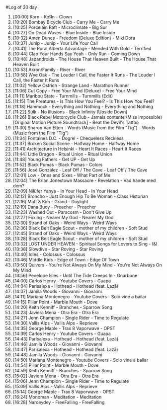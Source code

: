 #Log of 20 day

1. [00:00] Korn - KoЯn - Clown
1. [10:20] Bombay Bicycle Club - Carry Me - Carry Me
1. [10:25] Porcelain Raft - Microclimate - Big Sur
1. [10:27] On Dead Waves - Blue Inside - Blue Inside
1. [10:32] Amen Dunes - Freedom (Deluxe Edition) - Miki Dora
1. [10:37] Junip - Junip - Your Life Your Call
1. [10:41] The Rural Alberta Advantage - Mended With Gold - Terrified
1. [10:44] Clap Your Hands Say Yeah - Only Run - Coming Down
1. [10:48] Japandroids - The House That Heaven Built - The House That Heaven Built
1. [10:53] Akron/Family - River - River
1. [10:58] Wye Oak - The Louder I Call, the Faster It Runs - The Louder I Call, the Faster It Runs
1. [11:02] Yellow Ostrich - Strange Land - Marathon Runner
1. [11:06] Cut Copy - Free Your Mind (Deluxe) - Free Your Mind
1. [11:11] Maribou State - Turnmills - Turnmills (Edit)
1. [11:15] The Preatures - Is This How You Feel? - Is This How You Feel?
1. [11:18] Hammock - Everything and Nothing - Everything and Nothing
1. [11:22] Sulk - No Illusions - Black Infinity (Upside Down)
1. [11:26] Black Rebel Motorcycle Club - Jamais contente (Miss Impossible) [Original Motion Picture Soundtrack] - Beat the Devil's Tattoo
1. [11:30] Sharon Van Etten - Words (Music from the Film "Tig") - Words (Music from the Film "Tig")
1. [11:34] Fontaines D.C. - Dogrel - Chequeless Reckless
1. [11:37] Broken Social Scene - Halfway Home - Halfway Home
1. [11:41] Architecture in Helsinki - Heart It Races - Heart It Races
1. [11:44] Little Dragon - Ritual Union - Ritual Union
1. [11:48] Young Fathers - Get UP - Get Up
1. [11:52] Black Pumas - Black Pumas - Colors
1. [11:56] José González - Leaf Off / The Cave - Leaf Off / The Cave
1. [12:01] Low - Ones and Sixes - What Part of Me
1. [12:04] The Brian Jonestown Massacre - Revelation - Vad hände med dem?
1. [12:09] Nilüfer Yanya - In Your Head - In Your Head
1. [12:12] Broncho - Just Enough Hip To Be Woman - Class Historian
1. [12:16] Matt & Kim - Grand - Daylight
1. [12:19] Dana Buoy - Preacher - Preacher
1. [12:23] Washed Out - Paracosm - Don't Give Up
1. [12:27] Foxing - Nearer My God - Nearer My God
1. [12:30] Strand of Oaks - Weird Ways - Weird Ways
1. [12:36] Black Belt Eagle Scout - mother of my children - Soft Stud
1. [12:45] Strand of Oaks - Weird Ways - Weird Ways
1. [13:28] Black Belt Eagle Scout - mother of my children - Soft Stud
1. [13:32] LOST UNDER HEAVEN - Spiritual Songs for Lovers to Sing - I&I
1. [13:38] Slowdive - Star Roving - Star Roving
1. [13:40] Idles - Colossus - Colossus
1. [13:46] Middle Kids - Edge of Town - Edge Of Town
1. [13:50] Quivers - You're Not Always On My Mind - You're Not Always On My Mind
1. [13:56] Penelope Isles - Until The Tide Creeps In - Gnarbone
1. [14:00] Carlos Henry - Youtube Covers - Guapa
1. [14:04] Parisalexa - Hothead - Hothead (feat. Lazā)
1. [14:07] Jamila Woods - Giovanni - Giovanni
1. [14:11] Mariana Montenegro - Youtube Covers - Solo vine a bailar
1. [14:15] Pillar Point - Marble Mouth - Dove
1. [14:20] Keith Kenniff - Branches - Sparrow Song
1. [14:23] Javiera Mena - Otra Era - Otra Era
1. [14:27] Jenn Champion - Single Rider - Time to Regulate
1. [14:30] Vallis Alps - Vallis Alps - Reprieve
1. [14:35] George Maple - Trax 8 Vaporwave - OPST
1. [14:39] Carlos Henry - Youtube Covers - Guapa
1. [14:43] Parisalexa - Hothead - Hothead (feat. Lazā)
1. [14:46] Jamila Woods - Giovanni - Giovanni
1. [14:47] Parisalexa - Hothead - Hothead (feat. Lazā)
1. [14:48] Jamila Woods - Giovanni - Giovanni
1. [14:50] Mariana Montenegro - Youtube Covers - Solo vine a bailar
1. [14:54] Pillar Point - Marble Mouth - Dove
1. [14:59] Keith Kenniff - Branches - Sparrow Song
1. [15:02] Javiera Mena - Otra Era - Otra Era
1. [15:06] Jenn Champion - Single Rider - Time to Regulate
1. [15:09] Vallis Alps - Vallis Alps - Reprieve
1. [15:14] George Maple - Trax 8 Vaporwave - OPST
1. [16:24] Monoman - Meditation - Meditation
1. [16:28] Nardeydey - FreeFalling - FreeFalling

